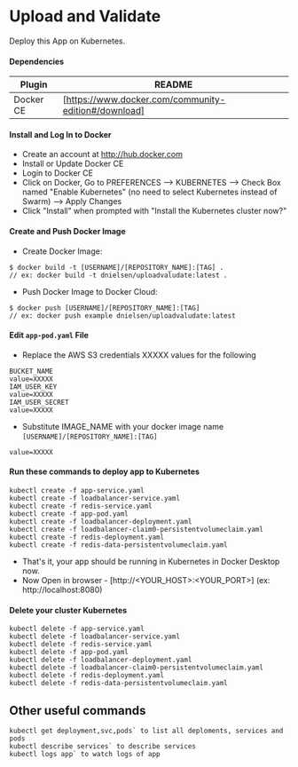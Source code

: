 # Upload and Validate
Deploy this App on Kubernetes.

#### Dependencies

| Plugin | README |
| ------ | ------ |
| Docker CE | [https://www.docker.com/community-edition#/download] |

#### Install and Log In to Docker

- Create an account at http://hub.docker.com 
- Install or Update Docker CE 
- Login to Docker CE
- Click on Docker, Go to PREFERENCES --> KUBERNETES --> Check Box named "Enable Kubernetes" (no need to select Kubernetes instead of Swarm) --> Apply Changes
- Click "Install" when prompted with "Install the Kubernetes cluster now?"

#### Create and Push Docker Image

- Create Docker Image: 
```
$ docker build -t [USERNAME]/[REPOSITORY_NAME]:[TAG] . 
// ex: docker build -t dnielsen/uploadvaludate:latest .
```
- Push Docker Image to Docker Cloud: 
```
$ docker push [USERNAME]/[REPOSITORY_NAME]:[TAG] 
// ex: docker push example dnielsen/uploadvaludate:latest 
```

#### Edit `app-pod.yaml` File

- Replace the AWS S3 credentials XXXXX values for the following
```
BUCKET_NAME
value=XXXXX
IAM_USER_KEY
value=XXXXX
IAM_USER_SECRET
value=XXXXX
```
- Substitute IMAGE_NAME with your docker image name `[USERNAME]/[REPOSITORY_NAME]:[TAG]`
```
value=XXXXX
```

#### Run these commands to deploy app to Kubernetes
```
kubectl create -f app-service.yaml
kubectl create -f loadbalancer-service.yaml
kubectl create -f redis-service.yaml
kubectl create -f app-pod.yaml
kubectl create -f loadbalancer-deployment.yaml
kubectl create -f loadbalancer-claim0-persistentvolumeclaim.yaml
kubectl create -f redis-deployment.yaml
kubectl create -f redis-data-persistentvolumeclaim.yaml
```
- That's it, your app should be running in Kubernetes in Docker Desktop now.
- Now Open in browser - [http://<YOUR_HOST>:<YOUR_PORT>]  (ex: http://localhost:8080)

#### Delete your cluster Kubernetes
```
kubectl delete -f app-service.yaml
kubectl delete -f loadbalancer-service.yaml
kubectl delete -f redis-service.yaml
kubectl delete -f app-pod.yaml
kubectl delete -f loadbalancer-deployment.yaml
kubectl delete -f loadbalancer-claim0-persistentvolumeclaim.yaml
kubectl delete -f redis-deployment.yaml
kubectl delete -f redis-data-persistentvolumeclaim.yaml
```

## Other useful commands
```
kubectl get deployment,svc,pods` to list all deploments, services and pods
kubectl describe services` to describe services
kubectl logs app` to watch logs of app
```
